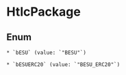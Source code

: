 
# HtlcPackage

## Enum


    * `bESU` (value: `"BESU"`)

    * `bESUERC20` (value: `"BESU_ERC20"`)



